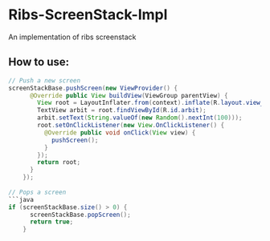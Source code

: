 # Ribs-ScreenStack-Impl
An implementation of ribs screenstack

## How to use:
```java
// Push a new screen
screenStackBase.pushScreen(new ViewProvider() {
      @Override public View buildView(ViewGroup parentView) {
        View root = LayoutInflater.from(context).inflate(R.layout.view_test, parentView, false);
        TextView arbit = root.findViewById(R.id.arbit);
        arbit.setText(String.valueOf(new Random().nextInt(100)));
        root.setOnClickListener(new View.OnClickListener() {
          @Override public void onClick(View view) {
            pushScreen();
          }
        });
        return root;
      }
    });
    
// Pops a screen    
```java
if (screenStackBase.size() > 0) {
      screenStackBase.popScreen();
      return true;
    }
```
